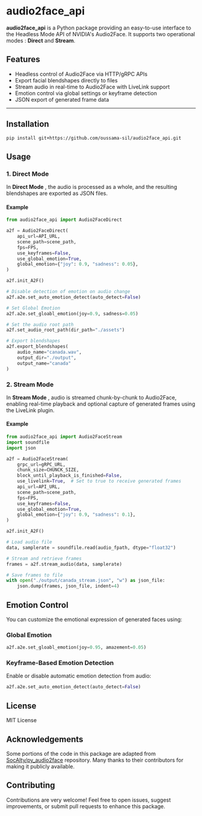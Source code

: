 # audio2face_api

**audio2face_api** is a Python package providing an easy-to-use interface to the Headless Mode API of NVIDIA's Audio2Face. It supports two operational modes : **Direct** and **Stream**.

## Features

- Headless control of Audio2Face via HTTP/gRPC APIs
- Export facial blendshapes directly to files
- Stream audio in real-time to Audio2Face with LiveLink support
- Emotion control via global settings or keyframe detection
- JSON export of generated frame data

---

## Installation

```bash
pip install git+https://github.com/oussama-sil/audio2face_api.git
```

## Usage

### 1. Direct Mode

In **Direct Mode** , the audio is processed as a whole, and the resulting blendshapes are exported as JSON files.

#### Example

```python
from audio2face_api import Audio2FaceDirect

a2f = Audio2FaceDirect(
    api_url=API_URL,
    scene_path=scene_path,
    fps=FPS,
    use_keyframes=False,
    use_global_emotion=True,
    global_emotion={"joy": 0.9, "sadness": 0.05},
)

a2f.init_A2F()

# Disable detection of emotion on audio change
a2f.a2e.set_auto_emotion_detect(auto_detect=False)

# Set Global Emotion
a2f.a2e.set_gloabl_emotion(joy=0.9, sadness=0.05)

# Set the audio root path
a2f.set_audio_root_path(dir_path="./assets")

# Export blendshapes
a2f.export_blendshapes(
    audio_name="canada.wav",
    output_dir="./output",
    output_name="canada"
)
```

### 2. Stream Mode

In **Stream Mode** , audio is streamed chunk-by-chunk to Audio2Face, enabling real-time playback and optional capture of generated frames using the LiveLink plugin.

#### Example

```python
from audio2face_api import Audio2FaceStream
import soundfile
import json

a2f = Audio2FaceStream(
    grpc_url=gRPC_URL,
    chunk_size=CHUNCK_SIZE,
    block_until_playback_is_finished=False,
    use_livelink=True,  # Set to true to receive generated frames
    api_url=API_URL,
    scene_path=scene_path,
    fps=FPS,
    use_keyframes=False,
    use_global_emotion=True,
    global_emotion={"joy": 0.9, "sadness": 0.1},
)

a2f.init_A2F()

# Load audio file
data, samplerate = soundfile.read(audio_fpath, dtype="float32")

# Stream and retrieve frames
frames = a2f.stream_audio(data, samplerate)

# Save frames to file
with open("./output/canada_stream.json", "w") as json_file:
    json.dump(frames, json_file, indent=4)

```

## Emotion Control

You can customize the emotional expression of generated faces using:

### Global Emotion

```python
a2f.a2e.set_gloabl_emotion(joy=0.95, amazement=0.05)

```

### Keyframe-Based Emotion Detection

Enable or disable automatic emotion detection from audio:

```python
a2f.a2e.set_auto_emotion_detect(auto_detect=False)

```

## License

MIT License

## Acknowledgements

Some portions of the code in this package are adapted from [SocAIty/py_audio2face](https://github.com/SocAIty/py_audio2face) repository. Many thanks to their contributors for making it publicly available.

## Contributing

Contributions are very welcome! Feel free to open issues, suggest improvements, or submit pull requests to enhance this package.
